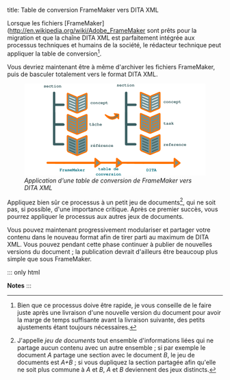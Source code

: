 title: Table de conversion FrameMaker vers DITA XML

Lorsque les fichiers
\[FrameMaker\](<http://en.wikipedia.org/wiki/Adobe_FrameMaker> sont
prêts pour la migration et que la chaîne DITA XML est parfaitement
intégrée aux processus techniques et humains de la société, le rédacteur
technique peut appliquer la table de conversion[^1].

Vous devriez maintenant être à même d\'archiver les fichiers FrameMaker,
puis de basculer totalement vers le format DITA XML.

<figure>
<img src="graphics/dita-migration.svg"
alt="graphics/dita-migration.svg" />
<figcaption><em>Application d'une table de conversion de FrameMaker vers
DITA XML</em></figcaption>
</figure>

Appliquez bien sûr ce processus à un petit jeu de documents[^2], qui ne
soit pas, si possible, d\'une importance critique. Après ce premier
succès, vous pourrez appliquer le processus aux autres jeux de
documents.

Vous pouvez maintenant progressivement modulariser et partager votre
contenu dans le nouveau format afin de tirer parti au maximum de DITA
XML. Vous pouvez pendant cette phase continuer à publier de nouvelles
versions du document ; la publication devrait d\'ailleurs être beaucoup
plus simple que sous FrameMaker.

::: only
html

**Notes**
:::

[^1]: Bien que ce processus doive être rapide, je vous conseille de le
    faire juste après une livraison d\'une nouvelle version du document
    pour avoir la marge de temps suffisante avant la livraison suivante,
    des petits ajustements étant toujours nécessaires.

[^2]: J\'appelle *jeu de documents* tout ensemble d\'informations liées
    qui ne partage aucun contenu avec un autre ensemble ; si par exemple
    le document *A* partage une section avec le document *B*, le jeu de
    documents est *A+B* ; si vous dupliquez la section partagée afin
    qu\'elle ne soit plus commune à *A* et *B*, *A* et *B* deviennent
    des jeux distincts.
